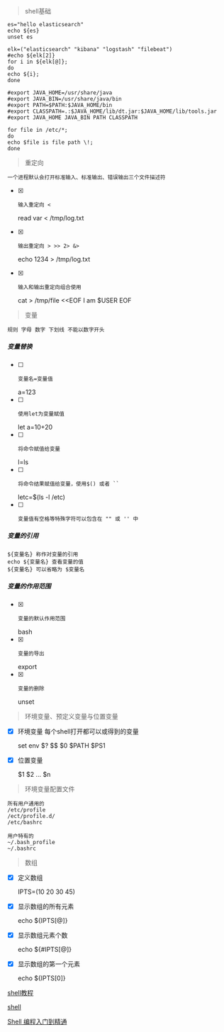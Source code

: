 > shell基础


    es="hello elasticsearch"
    echo ${es}
    unset es

    elk=("elasticsearch" "kibana" "logstash" "filebeat")
    #echo ${elk[2]}
    for i in ${elk[@]};
    do
    echo ${i};
    done

    #export JAVA_HOME=/usr/share/java
    #export JAVA_BIN=/usr/share/java/bin
    #export PATH=$PATH:$JAVA_HOME/bin
    #export CLASSPATH=.:$JAVA_HOME/lib/dt.jar:$JAVA_HOME/lib/tools.jar
    #export JAVA_HOME JAVA_BIN PATH CLASSPATH

    for file in /etc/*;
    do
    echo $file is file path \!;
    done

> 重定向


    一个进程默认会打开标准输入、标准输出、错误输出三个文件描述符
- [x]     输入重定向 < 


    read var < /tmp/log.txt
- [x]     输出重定向 > >> 2> &>


    echo 1234 > /tmp/log.txt
    
- [x]     输入和输出重定向组合使用


    cat > /tmp/file <<EOF
    I am $USER
    EOF

> 变量


    规则 字母 数字 下划线 不能以数字开头
    
##### 变量替换
- [ ]     变量名=变量值


    a=123
- [ ]     使用let为变量赋值


    let a=10+20
- [ ]     将命令赋值给变量


    l=ls
- [ ]     将命令结果赋值给变量，使用$() 或者 ``


    letc=$(ls -l /etc)
- [ ]     变量值有空格等特殊字符可以包含在 "" 或 '' 中

##### 变量的引用

    ${变量名} 称作对变量的引用
    echo ${变量名} 查看变量的值 
    ${变量名} 可以省略为 $变量名
    
##### 变量的作用范围

- [x]     变量的默认作用范围


    bash    
- [x]     变量的导出


    export 
- [x]     变量的删除


    unset 

> 环境变量、预定义变量与位置变量

- [x] 环境变量 每个shell打开都可以或得到的变量


    set env
    $? $$ $0
    $PATH
    $PS1
    
- [x] 位置变量


    $1 $2 ... $n
    
> 环境变量配置文件


    所有用户通用的
    /etc/profile
    /ect/profile.d/
    /etc/bashrc

    用户特有的
    ~/.bash_profile
    ~/.bashrc
    
> 数组 

- [x] 定义数组


    IPTS=(10 20 30 45)
- [x] 显示数组的所有元素


    echo ${IPTS[@]}
- [x] 显示数组元素个数


    echo ${#IPTS[@]}
- [x] 显示数组的第一个元素


    echo ${IPTS[0]}


[shell教程](http://manual.51yip.com/shell/)

[shell](https://edu.aliyun.com/lesson_155_1974?spm=5176.10731542.0.0.7ac11ac2ajvC6Y#_1974)

[Shell 编程入门到精通](https://edu.aliyun.com/course/155/lesson/list?utm_content=m_42087)
    
